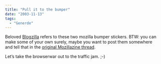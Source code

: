 ```yaml
---
title: "Pull it to the bumper"
date: "2003-11-13"
tags:
  - "Generde"
---
```


Beloved [Blogzilla](http://www.deftone.com/blogzilla/archives/mozilla_bumper_stickers.html) refers to these two mozilla bumper stickers. BTW: you can make some of your own surely, maybe you want to post them somewhere and tell that in the [original Mozillazine thread](http://forums.mozillazine.org/viewtopic.php?t=18307).

Let’s take the browserwar out to the traffic jam. ;-)
